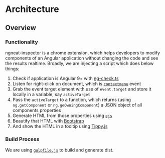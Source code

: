 # Architecture

## Overview

### Functionality

ngneat-inspector is a chrome extension, which helps developers to modify components of an Angular application without changing the code and see the results realtime. Broadly, we are injecting a script which does below things:

1. Check if application is Angular 9+ with [ng-check.ts](./src/inject.inject/ng-check.ts)
2. Listen for right-click on document, which is [`contextmenu`](https://developer.mozilla.org/en-US/docs/Web/API/Element/contextmenu_event) event
3. Grab the event target element with use of `event.target` and store it locally in a variable, say `activeTarget`
4. Pass the `activeTarget` to a function, which returns (using `ng.getComponent` or `ng.geOwningComponent`) a JSON object of all components properties
5. Generate HTML from those properties using [`ejs`](https://ejs.co/)
6. Beautify that HTML with [Bootstrap](https://getbootstrap.com/)
7. And show the HTML in a tooltip using [Tippy.js](https://atomiks.github.io/tippyjs/)

### Build Process

We are using [`gulpfile.js`](./gulpfile.js) to build and generate dist.
